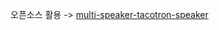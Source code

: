 오픈소스 활용 -> [multi-speaker-tacotron-speaker](https://github.com/carpedm20/multi-Speaker-tacotron-tensorflow)